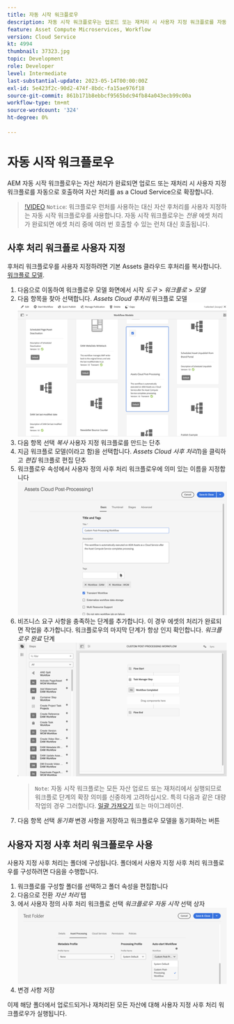 ```yaml
---
title: 자동 시작 워크플로우
description: 자동 시작 워크플로우는 업로드 또는 재처리 시 사용자 지정 워크플로를 자동으로 호출하여 자산 처리를 확장합니다.
feature: Asset Compute Microservices, Workflow
version: Cloud Service
kt: 4994
thumbnail: 37323.jpg
topic: Development
role: Developer
level: Intermediate
last-substantial-update: 2023-05-14T00:00:00Z
exl-id: 5e423f2c-90d2-474f-8bdc-fa15ae976f18
source-git-commit: 861b171b8ebbcf9565bdc94fb84a043ecb99c00a
workflow-type: tm+mt
source-wordcount: '324'
ht-degree: 0%

---
```


# 자동 시작 워크플로우

AEM 자동 시작 워크플로우는 자산 처리가 완료되면 업로드 또는 재처리 시 사용자 지정 워크플로를 자동으로 호출하여 자산 처리를 as a Cloud Service으로 확장합니다.

>[!VIDEO](https://video.tv.adobe.com/v/37323?quality=12&learn=on)
> `Notice`: 워크플로우 런처를 사용하는 대신 자산 후처리를 사용자 지정하는 자동 시작 워크플로우를 사용합니다. 자동 시작 워크플로우는 _전용_ 에셋 처리가 완료되면 에셋 처리 중에 여러 번 호출할 수 있는 런처 대신 호출됩니다.

## 사후 처리 워크플로 사용자 지정

후처리 워크플로우를 사용자 지정하려면 기본 Assets 클라우드 후처리를 복사합니다. [워크플로 모델](../../foundation/workflow/use-the-workflow-editor.md).

1. 다음으로 이동하여 워크플로우 모델 화면에서 시작 _도구_ > _워크플로_ > _모델_
2. 다음 항목을 찾아 선택합니다. _Assets Cloud 후처리_ 워크플로 모델<br/>
   ![Assets Cloud 후처리 워크플로우 모델 선택](assets/auto-start-workflow-select-workflow.png)
3. 다음 항목 선택 _복사_ 사용자 지정 워크플로를 만드는 단추
4. 지금 워크플로 모델(이라고 함)을 선택합니다. _Assets Cloud 사후 처리1_)을 클릭하고 _편집_ 워크플로 편집 단추
5. 워크플로우 속성에서 사용자 정의 사후 처리 워크플로우에 의미 있는 이름을 지정합니다<br/>
   ![이름 변경](assets/auto-start-workflow-change-name.png)
6. 비즈니스 요구 사항을 충족하는 단계를 추가합니다. 이 경우 에셋의 처리가 완료되면 작업을 추가합니다. 워크플로우의 마지막 단계가 항상 인지 확인합니다. _워크플로우 완료_ 단계<br/>
   ![워크플로우 단계 추가](assets/auto-start-workflow-customize-steps.png)
   > `Note`: 자동 시작 워크플로는 모든 자산 업로드 또는 재처리에서 실행되므로 워크플로 단계의 확장 의미를 신중하게 고려하십시오. 특히 다음과 같은 대량 작업의 경우 그러합니다. [일괄 가져오기](../../cloud-service/migration/bulk-import.md) 또는 마이그레이션.
7. 다음 항목 선택 _동기화_ 변경 사항을 저장하고 워크플로우 모델을 동기화하는 버튼

## 사용자 지정 사후 처리 워크플로우 사용

사용자 지정 사후 처리는 폴더에 구성됩니다. 폴더에서 사용자 지정 사후 처리 워크플로우를 구성하려면 다음을 수행합니다.

1. 워크플로를 구성할 폴더를 선택하고 폴더 속성을 편집합니다
2. 다음으로 전환 _자산 처리_ 탭
3. 에서 사용자 정의 사후 처리 워크플로 선택 _워크플로우 자동 시작_ 선택 상자<br/>
   ![사후 처리 워크플로 설정](assets/auto-start-workflow-set-workflow.png)
4. 변경 사항 저장

이제 해당 폴더에서 업로드되거나 재처리된 모든 자산에 대해 사용자 지정 사후 처리 워크플로우가 실행됩니다.